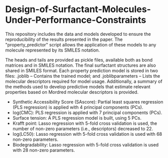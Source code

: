 # Design-of-Surfactant-Molecules-Under-Performance-Constraints
This repository includes the data and models developed to ensure the reproducibility of the results presented in the paper. The "property_predictor" script allows the application of these models to any molecule represented by its SMILES notation.

The heads and tails are provided as pickle files, available both as bond matrices and in SMILES notation. The final surfactant structures are also shared in SMILES format.
Each property prediction model is stored in two files:
  .joblib – Contains the trained model; and
  .joblibparameters – Lists the molecular descriptors required for model usage.
Additionally,  a summary of the methods used to develop predictive models that estimate relevant properties based on Mordred molecular descriptors is provided.
-	Synthetic Accessibility Score (SAscore): Partial least squares regression (PLS regression) is applied with 4 principal components (PCs).   
-	log(CMC): PLS regression is applied with 7 principal components (PCs). 
-	Surface tension: A PLS regression model is built, using 5 PCs.
-	Krafft point: Lasso regression with 5-fold cross validation is used, the number of non-zero parameters (i.e., descriptors) decreased to 22.
-	log(LC50): Lasso regression with 5-fold cross validation is used with 68 non-zero parameters.
-	Biodegradability: Lasso regression with 5-fold cross validation is used with 28 non-zero parameters.
